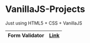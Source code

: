 # VanillaJS-Projects
Just using HTML5 + CSS + VanillaJS


| Form Validator |  [Link](https://dorogono.github.io/formValidaor/) |
| ------ | ------ |
